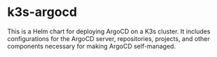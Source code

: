 # k3s-argocd

This is a Helm chart for deploying ArgoCD on a K3s cluster. It includes configurations for the ArgoCD server, repositories, projects, and other components necessary for making ArgoCD self-managed.
